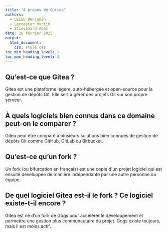 ```yaml
---
title: "A propos de Guitea"
authors:
  - LELEU Benjamin
  - Lecoester Martin
  - Stievenard Adam
date: 28 février 2025
output:
  html_document:
    css: style.css
toc_min_heading_level: 1
toc_max_heading_level: 3
---
```

 

##  Qu’est-ce que Gitea ?
Gitea est une plateforme légère, auto-hébergée et open-source pour la gestion de dépôts Git. Elle sert à gérer des projets Git sur son propre serveur.


## À quels logiciels bien connus dans ce domaine peut-on le comparer ?

Gitea peut être comparé à plusieurs solutions bien connues de gestion de dépôts Git comme GitHub, GitLab ou Bitbucket.

## Qu’est-ce qu’un fork ?

Un fork (ou bifurcation en français) est une copie d'un projet logiciel qui est ensuite développée de manière indépendante par une autre personne ou équipe.

## De quel logiciel Gitea est-il le fork ? Ce logiciel existe-t-il encore ?

Gitea est né d’un fork de Gogs pour accélérer le développement et permettre une gestion plus communautaire du projet. Gogs existe toujours, mais il est moins actif.